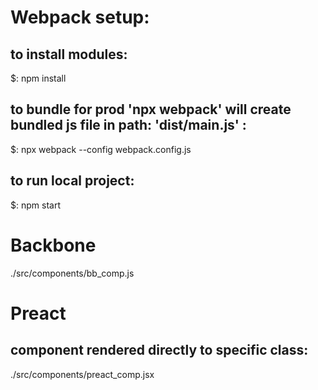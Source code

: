 # Webpack setup:

## to install modules: 
$: npm install

## to bundle for prod 'npx webpack' will create bundled js file in path: 'dist/main.js' : 
$: npx webpack --config webpack.config.js

## to run local project:
$: npm start


# Backbone
  ./src/components/bb_comp.js

# Preact
  ## component rendered directly to specific class:
  ./src/components/preact_comp.jsx